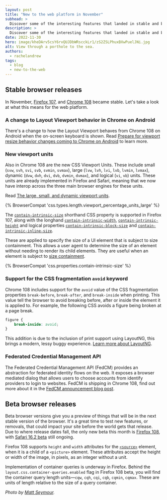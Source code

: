 ```yaml
---
layout: post
title: "New to the web platform in November"
subhead: >
  Discover some of the interesting features that landed in stable and beta web browsers during November 2022.
description: >
  Discover some of the interesting features that landed in stable and beta web browsers during November 2022.
date: 2022-11-30
hero: image/kheDArv5csY6rvQUJDbWRscckLr1/zS2ZSLPhuxBXwPuelJNi.jpg
alt: View through a porthole to the sea.
authors:
  - rachelandrew
tags:
  - blog
  - new-to-the-web
---
```


## Stable browser releases

In November, [Firefox 107](https://developer.mozilla.org/docs/Mozilla/Firefox/Releases/107), and [Chrome 108](https://developer.chrome.com/blog/new-in-chrome-108/) became stable. Let's take a look at what this means for the web platform.

### A change to Layout Viewport behavior in Chrome on Android

There's a change to how the Layout Viewport behaves from Chrome 108 on Android when the on-screen keyboard is shown. Read [Prepare for viewport resize behavior changes coming to Chrome on Android](https://developer.chrome.com/blog/viewport-resize-behavior/) to learn more.

### New viewport units

Also in Chrome 108 are the new CSS Viewport Units. These include small (`svw`, `svh`, `svi`, `svb`, `svmin`, `svmax`), large (`lvw`, `lvh`, `lvi`, `lvb`, `lvmin`, `lvmax`), dynamic (`dvw`, `dvh`, `dvi`, `dvb`, `dvmin`, `dvmax`), and logical (`vi`, `vb`) units. These units are already implemented in Firefox and Safari, meaning that we now have interop across the three main browser engines for these units.

Read [The large, small, and dynamic viewport units](/viewport-units/).

{% BrowserCompat 'css.types.length.viewport_percentage_units_large' %}

The [`contain-intrinsic-size`](https://developer.mozilla.org/docs/Web/CSS/contain-intrinsic-size) shorthand CSS property is supported in Firefox 107, along with the longhand [`contain-intrinsic-width`](https://developer.mozilla.org/docs/Web/CSS/contain-intrinsic-width), [`contain-intrinsic-height`](https://developer.mozilla.org/docs/Web/CSS/contain-intrinsic-height) and logical properties [`contain-intrinsic-block-size`](https://developer.mozilla.org/docs/Web/CSS/contain-intrinsic-block-size) and [`contain-intrinsic-inline-size`](https://developer.mozilla.org/docs/Web/CSS/contain-intrinsic-inline-size).

These are applied to specify the size of a UI element that is subject to size containment. This allows a user agent to determine the size of an element without needing to render its child elements. They are useful when an element is subject to [size containment](https://developer.mozilla.org/docs/Web/CSS/CSS_Containment#size_containment).

{% BrowserCompat 'css.properties.contain-intrinsic-size' %}

### Support for the CSS fragmentation `avoid` keyword

Chrome 108 includes support for the `avoid` value of the CSS fragmentation properties `break-before`, `break-after`, and `break-inside` when printing. This value tell the browser to avoid breaking before, after or inside the element it is applied to. For example, the following CSS avoids a figure being broken at a page break.

```css
figure {
    break-inside: avoid;
}
```

This addition is due to the inclusion of print support using LayoutNG, this brings a modern, lessy buggy experience. [Learn more about LayoutNG](https://developer.chrome.com/articles/layoutng/).

### Federated Credential Management API

The Federated Credential Management API (FedCM) provides an abstraction for federated identity flows on the web. It exposes a browser mediated dialog that allows users to choose accounts from identify providers to login to websites. FedCM is shipping in Chrome 108, find out more about it in the [FedCM announcement blog post](https://developer.chrome.com/blog/fedcm-shipping/).


## Beta browser releases

Beta browser versions give you a preview of things that will be in the next stable version of the browser. It's a great time to test new features, or removals, that could impact your site before the world gets that release. Due to where release dates fall, the only new beta this month is [Firefox 108](https://developer.mozilla.org/docs/Mozilla/Firefox/Releases/108), with [Safari 16.2 beta](https://developer.apple.com/documentation/safari-release-notes/safari-16_2-release-notes) still ongoing.

Firefox 108 supports `height` and `width` attributes for the [`<source>`](https://developer.mozilla.org/docs/Web/HTML/Element/source) element, when it is a child of a `<picture>` element. These attributes accept the height or width of the image, in pixels, as an integer without a unit.

Implementation of container queries is underway in Firefox. Behind the `layout.css.container-queries.enabled` flag in Firefox 108 beta, you will find the container query length units—`cqw`, `cqh`, `cqi`, `cqb`, `cqmin`, `cqmax`. These are units of length relative to the size of a query container.

_Photo by [Matt Seymour](https://unsplash.com/@mattseymour?utm_source=unsplash&utm_medium=referral&utm_content=creditCopyText)._
